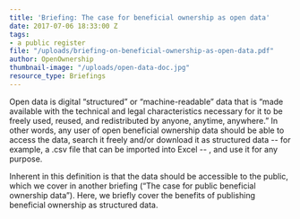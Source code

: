 ```yaml
---
title: 'Briefing: The case for beneficial ownership as open data'
date: 2017-07-06 18:33:00 Z
tags:
- a public register
file: "/uploads/briefing-on-beneficial-ownership-as-open-data.pdf"
author: OpenOwnership
thumbnail-image: "/uploads/open-data-doc.jpg"
resource_type: Briefings
---
```


Open data is digital “structured” or “machine-readable” data that is “made available with the technical and legal characteristics necessary for it to be freely used, reused, and redistributed by anyone, anytime, anywhere.” In other words, any user of open beneficial ownership data should be able to access the data, search it freely and/or download it as structured data -- for example, a .csv file that can be imported into Excel -- , and use it for any purpose.

Inherent in this definition is that the data should be accessible to the public, which we cover in another briefing (“The case for public beneficial ownership data”). Here, we briefly cover the
benefits of publishing beneficial ownership as structured data.
